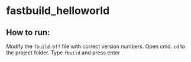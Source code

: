 # fastbuild_helloworld
 
## How to run:
Modify the `fbuild.bff` file with correct version numbers. Open cmd. `cd` to the project folder. Type `fbuild` and press enter
